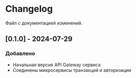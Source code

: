 # Changelog

Файл с документацией изменений.

## [0.1.0] - 2024-07-29
### Добавлено
- Начальная версия API Gateway сервиса
- Соединены микросервисы транзакций и авторизации

